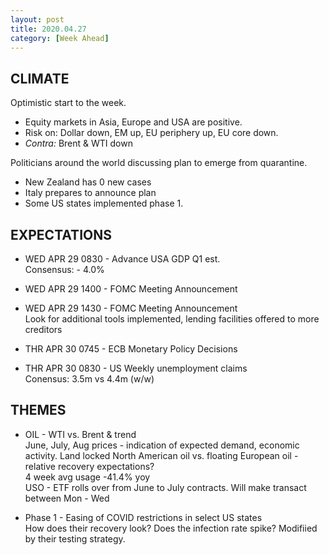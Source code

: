 ```yaml
---
layout: post
title: 2020.04.27
category: [Week Ahead]
---
```


## CLIMATE  
Optimistic start to the week. 
* Equity markets in Asia, Europe and USA are positive. 
* Risk on: Dollar down, EM up, EU periphery up, EU core down. 
* *Contra:* Brent & WTI down 

Politicians around the world discussing plan to emerge from quarantine. 
* New Zealand has 0 new cases 
* Italy prepares to announce plan 
* Some US states implemented phase 1.

## EXPECTATIONS
* WED APR 29 0830 - Advance USA GDP Q1 est.  
   Consensus: - 4.0%
* WED APR 29 1400 - FOMC Meeting Announcement
* WED APR 29 1430 - FOMC Meeting Announcement  
   Look for additional tools implemented, lending facilities offered to more creditors

* THR APR 30 0745 - ECB Monetary Policy Decisions
* THR APR 30 0830 - US Weekly unemployment claims  
    Conensus: 3.5m vs 4.4m (w/w) 

## THEMES
* OIL - WTI vs. Brent & trend  
   June, July, Aug prices - indication of expected demand, economic activity.
   Land locked North American oil vs. floating European oil - relative recovery expectations?  
   4 week avg usage -41.4% yoy  
   USO - ETF rolls over from June to July contracts. Will make transact between Mon - Wed

* Phase 1 - Easing of COVID restrictions in select US states  
   How does their recovery look? Does the infection rate spike? Modifiied by their testing strategy. 

